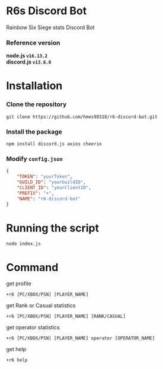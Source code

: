 # R6s Discord Bot
Rainbow Six Siege stats Discord Bot   

### Reference version  
**node.js  `v16.13.2`**  
**discord.js  `v13.6.0`**  
  
  
  
# Installation

### Clone the repository
```
git clone https://github.com/hmes98318/r6-discord-bot.git
```

### Install the package
```
npm install discord.js axios cheerio  
```

### Modify `config.json`
```json
{
    "TOKEN": "yourToken",
    "GUILD_ID": "yourGuildID",
    "CLIENT_ID": "yourClientID",
    "PREFIX": "+",
    "NAME": "r6-discord-bot"
}
```

# Running the script 

```
node index.js
```

# Command

get profile
```
+r6 [PC/XBOX/PSN] [PLAYER_NAME]
```

get Rank or Casual statistics
```
+r6 [PC/XBOX/PSN] [PLAYER_NAME] [RANK/CASUAL]
```

get operator statistics
```
+r6 [PC/XBOX/PSN] [PLAYER_NAME] operator [OPERATOR_NAME]
```

get help
```
+r6 help
```







